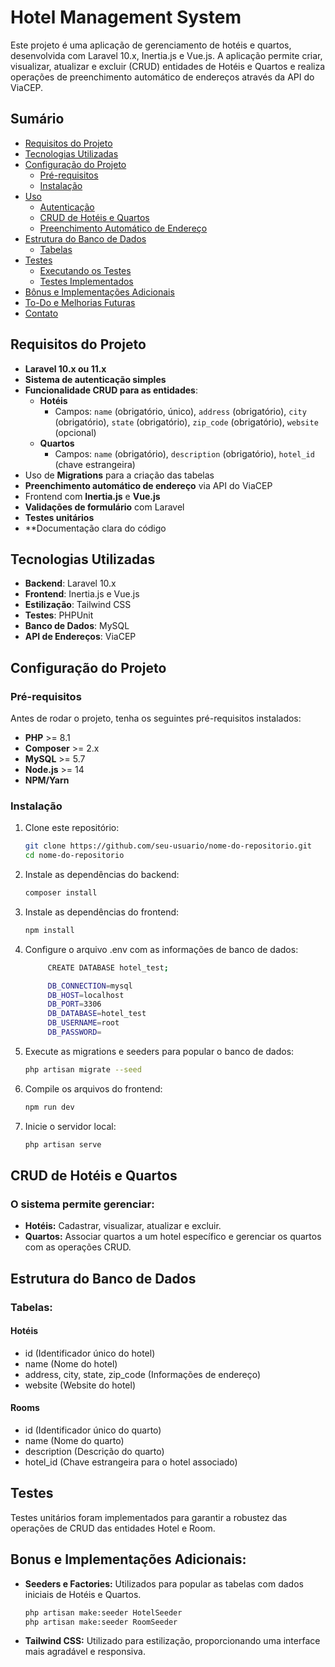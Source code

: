 # Hotel Management System

Este projeto é uma aplicação de gerenciamento de hotéis e quartos, desenvolvida com Laravel 10.x, Inertia.js e Vue.js. A aplicação permite criar, visualizar, atualizar e excluir (CRUD) entidades de Hotéis e Quartos e realiza operações de preenchimento automático de endereços através da API do ViaCEP.

## Sumário
- [Requisitos do Projeto](#requisitos-do-projeto)
- [Tecnologias Utilizadas](#tecnologias-utilizadas)
- [Configuração do Projeto](#configuração-do-projeto)
  - [Pré-requisitos](#pré-requisitos)
  - [Instalação](#instalação)
- [Uso](#uso)
  - [Autenticação](#autenticação)
  - [CRUD de Hotéis e Quartos](#crud-de-hotéis-e-quartos)
  - [Preenchimento Automático de Endereço](#preenchimento-automático-de-endereço)
- [Estrutura do Banco de Dados](#estrutura-do-banco-de-dados)
  - [Tabelas](#tabelas)
- [Testes](#testes)
  - [Executando os Testes](#executando-os-testes)
  - [Testes Implementados](#testes-implementados)
- [Bônus e Implementações Adicionais](#bônus-e-implementações-adicionais)
- [To-Do e Melhorias Futuras](#to-do-e-melhorias-futuras)
- [Contato](#contato)

## Requisitos do Projeto
- **Laravel 10.x ou 11.x**
- **Sistema de autenticação simples**
- **Funcionalidade CRUD para as entidades**:
  - **Hotéis**
    - Campos: `name` (obrigatório, único), `address` (obrigatório), `city` (obrigatório), `state` (obrigatório), `zip_code` (obrigatório), `website` (opcional)
  - **Quartos**
    - Campos: `name` (obrigatório), `description` (obrigatório), `hotel_id` (chave estrangeira)
- Uso de **Migrations** para a criação das tabelas
- **Preenchimento automático de endereço** via API do ViaCEP
- Frontend com **Inertia.js** e **Vue.js**
- **Validações de formulário** com Laravel
- **Testes unitários**
- **Documentação clara do código

## Tecnologias Utilizadas
- **Backend**: Laravel 10.x
- **Frontend**: Inertia.js e Vue.js
- **Estilização**: Tailwind CSS
- **Testes**: PHPUnit
- **Banco de Dados**: MySQL
- **API de Endereços**: ViaCEP

## Configuração do Projeto

### Pré-requisitos
Antes de rodar o projeto, tenha os seguintes pré-requisitos instalados:

- **PHP** >= 8.1
- **Composer** >= 2.x
- **MySQL** >= 5.7
- **Node.js** >= 14
- **NPM/Yarn**

### Instalação
1. Clone este repositório:
   ```bash
   git clone https://github.com/seu-usuario/nome-do-repositorio.git
   cd nome-do-repositorio
   ```

2. Instale as dependências do backend:
   ```bash
   composer install
   ```

3. Instale as dependências do frontend:
   ```bash
   npm install
   ```

4. Configure o arquivo .env com as informações de banco de dados:
   ```bash
        CREATE DATABASE hotel_test;

        DB_CONNECTION=mysql
        DB_HOST=localhost
        DB_PORT=3306
        DB_DATABASE=hotel_test
        DB_USERNAME=root
        DB_PASSWORD=
   ```

5. Execute as migrations e seeders para popular o banco de dados:
   ```bash
   php artisan migrate --seed
   ```

6. Compile os arquivos do frontend:
   ```bash
   npm run dev
   ```

7. Inicie o servidor local:
   ```bash
   php artisan serve
   ```

## CRUD de Hotéis e Quartos

### O sistema permite gerenciar:

- **Hotéis:** Cadastrar, visualizar, atualizar e excluir.
- **Quartos:** Associar quartos a um hotel específico e gerenciar os quartos com as operações CRUD.

## Estrutura do Banco de Dados

### Tabelas:

#### Hotéis

- id (Identificador único do hotel)
- name (Nome do hotel)
- address, city, state, zip_code (Informações de endereço)
- website (Website do hotel)

#### Rooms

- id (Identificador único do quarto)
- name (Nome do quarto)
- description (Descrição do quarto)
- hotel_id (Chave estrangeira para o hotel associado)

## Testes

Testes unitários foram implementados para garantir a robustez das operações de CRUD das entidades Hotel e Room.

## Bonus e Implementações Adicionais:

- **Seeders e Factories:** Utilizados para popular as tabelas com dados iniciais de Hotéis e Quartos.

   ```bash
   php artisan make:seeder HotelSeeder
   php artisan make:seeder RoomSeeder
   ```
   
- **Tailwind CSS:** Utilizado para estilização, proporcionando uma interface mais agradável e responsiva.